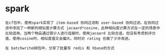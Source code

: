# spark

    在cf包中，使用spark实现了 item-based 协同过滤和 user-based 协同过滤。在协同过滤中添加了一种新的相似度计算方式 jacaard*cosine，此种相似度计算方式在一定的场景中比较适用，当两个物品通过很少人进行连接时，使用jacaard 比较合适，但没有考虑到评分值，使用cosine时，相似度值又会偏大。同时对 rating 也做了少许改进。

    在 batchwriteDB包中，分享了批量写 redis 和 hbase的方式

